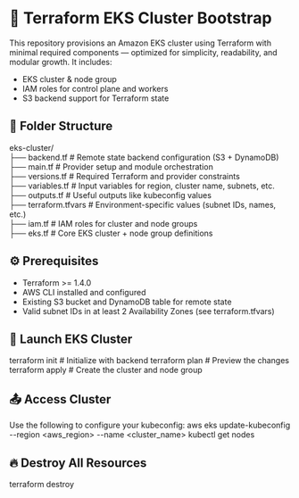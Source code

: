 # 🚀 Terraform EKS Cluster Bootstrap

This repository provisions an Amazon EKS cluster using Terraform with minimal required components — optimized for simplicity, readability, and modular growth. It includes:
- EKS cluster & node group
- IAM roles for control plane and workers
- S3 backend support for Terraform state



## 📁 Folder Structure

eks-cluster/                                                                       
├── backend.tf              # Remote state backend configuration (S3 + DynamoDB)                    
├── main.tf                 # Provider setup and module orchestration                                
├── versions.tf             # Required Terraform and provider constraints                              
├── variables.tf            # Input variables for region, cluster name, subnets, etc.                           
├── outputs.tf              # Useful outputs like kubeconfig values                                        
├── terraform.tfvars        # Environment-specific values (subnet IDs, names, etc.)                                 
├── iam.tf                  # IAM roles for cluster and node groups                                     
├── eks.tf                  # Core EKS cluster + node group definitions                                     



##  ⚙️ Prerequisites
- Terraform >= 1.4.0
- AWS CLI installed and configured
- Existing S3 bucket and DynamoDB table for remote state
- Valid subnet IDs in at least 2 Availability Zones (see terraform.tfvars)

## 🏁 Launch EKS Cluster
terraform init        # Initialize with backend
terraform plan        # Preview the changes
terraform apply       # Create the cluster and node group



## 📤 Access Cluster

Use the following to configure your kubeconfig:
      aws eks update-kubeconfig --region <aws_region> --name <cluster_name>
      kubectl get nodes



## 🔥 Destroy All Resources

terraform destroy




